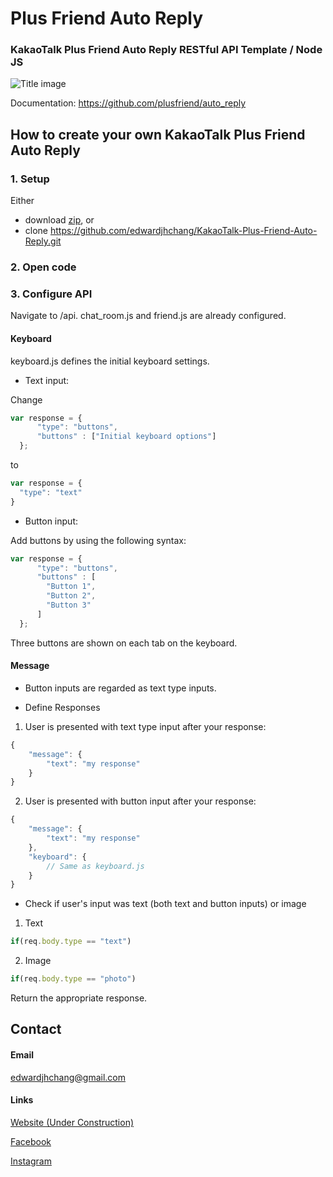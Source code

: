 # Plus Friend Auto Reply
### KakaoTalk Plus Friend Auto Reply RESTful API Template / Node JS
<img src="http://cfile9.uf.tistory.com/image/11153F504F31DAD11712BA" alt="Title image" style="max-width:100%;">

Documentation: https://github.com/plusfriend/auto_reply

## How to create your own KakaoTalk Plus Friend Auto Reply

### 1. Setup
Either 
- download [zip](https://github.com/edwardjhchang/KakaoTalk-Plus-Friend-Auto-Reply/archive/master.zip), or
- clone https://github.com/edwardjhchang/KakaoTalk-Plus-Friend-Auto-Reply.git

### 2. Open code

### 3. Configure API
Navigate to /api. chat_room.js and friend.js are already configured.

#### Keyboard
keyboard.js defines the initial keyboard settings.

- Text input:

Change 

```javascript
var response = {
      "type": "buttons",
      "buttons" : ["Initial keyboard options"]
  };
```

to

```javascript
var response = {
  "type": "text"
}
```

- Button input:

Add buttons by using the following syntax:

```javascript
var response = {
      "type": "buttons",
      "buttons" : [
      	"Button 1",
      	"Button 2",
      	"Button 3"
      ]
  };
```

Three buttons are shown on each tab on the keyboard.

#### Message

* Button inputs are regarded as text type inputs.

- Define Responses

1. User is presented with text type input after your response:
```javascript
{
	"message": {
		"text": "my response"
	}
}
```

2. User is presented with button input after your response:
```javascript
{
	"message": {
		"text": "my response"
	},
	"keyboard": {
		// Same as keyboard.js
	}
}
```

- Check if user's input was text (both text and button inputs) or image

1. Text
```javascript
if(req.body.type == "text")
```

2. Image
```javascript
if(req.body.type == "photo")
```

Return the appropriate response.

## Contact

#### Email

edwardjhchang@gmail.com

#### Links

[Website (Under Construction)](http://edwardjhchang.herokuapp.com)

[Facebook](https://www.facebook.com/edward.chang.520)

[Instagram](https://www.instagram.com/prepared_impromptu/)